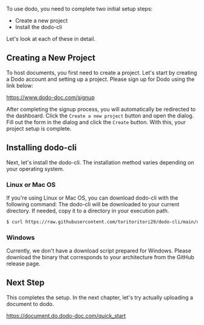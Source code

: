 To use dodo, you need to complete two initial setup steps:

* Create a new project
* Install the dodo-cli

Let's look at each of these in detail.

## Creating a New Project
To host documents, you first need to create a project.
Let's start by creating a Dodo account and setting up a project.
Please sign up for Dodo using the link below:

https://www.dodo-doc.com/signup

After completing the signup process, you will automatically be redirected to the dashboard.
Click the `Create a new project` button and open the dialog.
Fill out the form in the dialog and click the `Create` button.
With this, your project setup is complete.

## Installing dodo-cli
Next, let's install the dodo-cli.
The installation method varies depending on your operating system.

### Linux or Mac OS
If you're using Linux or Mac OS, you can download dodo-cli with the following command:
The dodo-cli will be downloaded to your current directory. If needed, copy it to a directory in your execution path.

```bash
$ curl https://raw.githubusercontent.com/toritoritori29/dodo-cli/main/download.sh | sh -
```

### Windows
Currently, we don't have a download script prepared for Windows.
Please download the binary that corresponds to your architecture from the GitHub release page.

## Next Step
This completes the setup. In the next chapter, let's try actually uploading a document to dodo.

https://document.do.dodo-doc.com/quick_start
